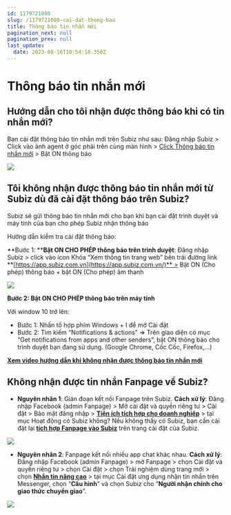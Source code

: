 ```yaml
---
id: 1179721080
slug: /1179721080-cai-dat-thong-bao
title: Thông báo tin nhắn mới
pagination_next: null
pagination_prev: null
last_update:
  date: 2023-08-16T10:54:18.350Z
---
```


# Thông báo tin nhắn mới

## Hướng dẫn cho tôi nhận được thông báo khi có tin nhắn mới?


Bạn cài đặt thông báo tin nhắn mới trên Subiz như sau: Đăng nhập Subiz > Click vào ảnh agent ở góc phải trên cùng màn hình > [Click Thông báo tin nhắn mới](https://app.subiz.com.vn/profile/setting-notification) > Bật ON thông báo




![](https://vcdn.subiz-cdn.com/file/firtbcxpkcxmwyaqmddv_acpxkgumifuoofoosble)

## Tôi không nhận được thông báo tin nhắn mới từ Subiz dù đã cài đặt thông báo trên Subiz?


Subiz sẽ gửi thông báo tin nhắn mới cho bạn khi bạn cài đặt trình duyệt và máy tính của bạn cho phép Subiz nhận thông báo



Hướng dẫn kiểm tra cài đặt thông báo:



**Bước 1: ****Bật ON CHO PHÉP thông báo trên trình duyệt**: Đăng nhập Subiz > click vào icon Khóa “Xem thông tin trang web” bên trái đường link **[https://app.subiz.com.vn](https://app.subiz.com.vn/)** > Bật ON (Cho phép) thông báo + bật ON (Cho phép) âm thanh


![](https://vcdn.subiz-cdn.com/file/firtbcxpnltqcbuxucsu_acpxkgumifuoofoosble)




**Bước 2: Bật ON CHO PHÉP thông báo trên máy tính**

Với window 10 trở lên: 

- Bước 1: Nhấn tổ hợp phím Windows + I để mở Cài đặt
- Bước 2: Tìm kiếm “Notifications & actions” => Trên giao diện có mục “Get notifications from apps and other senders”, bật ON thông báo cho trình duyệt bạn đang sử dụng. (Google Chrome, Cốc Cốc, Firefox,...)

**[Xem video hướng dẫn khi không nhận được thông báo tin nhắn mới](https://www.youtube.com/watch?v=usDLQp7IqHE)**
## Không nhận được tin nhắn Fanpage về Subiz?


- **Nguyên nhân 1**: Gián đoạn kết nối Fanpage trên Subiz. **Cách xử lý**: Đăng nhập Facebook (admin Fanpage) > Mở cài đặt và quyền riêng tư > Cài đặt > Bảo mật đăng nhập > **[Tiện ích tích hợp cho doanh nghiệp](https://www.facebook.com/settings?tab=business_tools&section=active)** > tại mục Hoạt động có Subiz không? Nếu không thấy có Subiz, bạn cần cài đặt lại **[tích hợp Fanpage vào Subiz](https://app.subiz.com.vn/settings/messenger)** trên trang cài đặt của Subiz.




![](https://vcdn.subiz-cdn.com/file/firtbcxppmzwnbqfmdri_acpxkgumifuoofoosble)




- **Nguyên nhân 2**: Fanpage kết nối nhiều app chat khác nhau. **Cách xử lý**: Đăng nhập Facebook (admin Fanpage) > mở Fanpage > chọn Cài đặt và quyền riêng tư > chọn Cài đặt > chọn Trải nghiệm dùng trang mới > chọn **[Nhắn tin nâng cao](https://www.facebook.com/settings?tab=advanced_messaging)** > tại mục Cài đặt ưng dụng nhận tin nhắn trên Messenger, chọn “**Cấu hình**” và chọn Subiz cho “**Người nhận chính cho giao thức chuyển giao**”.




![](https://vcdn.subiz-cdn.com/file/firtbcxprtgwuqjjwlxb_acpxkgumifuoofoosble)